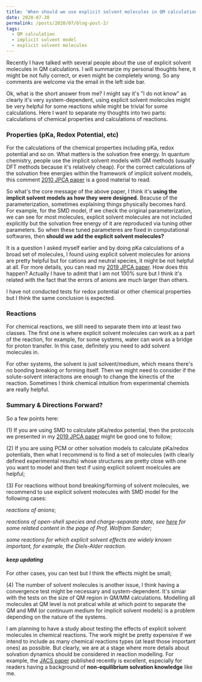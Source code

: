 ```yaml
---
title: 'When should we use explicit solvent molecules in QM calculations?'
date: 2020-07-30
permalink: /posts/2020/07/blog-post-2/
tags:
  - QM calculation
  - implicit solvent model
  - explicit solvent molecules
---
```


Recently I have talked with several people about the use of explicit solvent molecules in QM calculations. I will summarize my personal thoughts here, it might be not fully correct, or even might be completely wrong. So any comments are welcome via the email in the left side bar.

Ok, what is the short answer from me? I might say it's "I do not know" as clearly it's very system-dependent, using explicit solvent molecules might be very helpful for some reactions while might be trivial for some calculations. Here I want to separate my thoughts into two parts: calculations of chemical properties and calculations of reactions.

### Properties (pKa, Redox Potential, etc)

For the calculations of the chemical properties including pKa, redox potential and so on. What matters is the solvation free energy. In quantum chemistry, people use the implicit solvent models with QM methods (usually DFT methods because it's relatively cheap). For the correct calculations of the solvation free energies within the framework of implicit solvent models, this comment [2010 JPCA paper](https://pubs.acs.org/doi/abs/10.1021/jp107136j) is a good material to read. 

So what's the core message of the above paper, I think it's **using the implicit solvent models as how they were designed.** Beacuse of the parameterization, sometimes explaining things physically becomes hard. For example, for the SMD model, if we check the original parameterization, we can see for most molecules, explicit solvent molecules are not included explicitly but the solvation free energy of it are reproduced via tuning other parameters. So when these tuned parameteres are fixed in computational softwares, then **should we add the explicit solvent molecules?** 

It is a question I asked myself earlier and by doing pKa calculations of a broad set of molecules, I found using explicit solvent molecules for anions are pretty helpful but for cations and neutral species, it might be not helpful at all. For more details, you can read my [2019 JPCA paper](https://pubs.acs.org/doi/abs/10.1021/acs.jpca.9b04920). How does this happen? Actually I have to admit that I am not 100% sure but I think it's related with the fact that the errors of anions are much larger than others.

I have not conducted tests for redox potential or other chemical properties but I think the same conclusion is expected.

### Reactions

For chemical reactions, we still need to separate them into at least two classes. The first one is where explicit solvent molecules can work as a part of the reaction, for example, for some systems, water can work as a bridge for proton transfer. In this case, definitely you need to add solvent molecules in.

For other systems, the solvent is just solvent/medium, which means there's no bonding breaking or forming itself. Then we might need to consider if the solute-solvent interactions are enough to change the kinectis of the reaction. Sometimes I think chemical intuition from experimental chemists are really helpful. 

### Summary & Directions Forward?

So a few points here: 

(1) If you are using SMD to calculate pKa/redox potential, then the protocols we presented in my [2019 JPCA paper](https://pubs.acs.org/doi/abs/10.1021/acs.jpca.9b04920) might be good one to follow;

(2) If you are using PCM or other solvation models to calculate pKa/redox potentials, then what I recommend is to find a set of molecules (with clearly defined experimental results) whose structures are pretty close with one you want to model and then test if using explicit solvent moelcules are helpful;

(3) For reactions without bond breaking/forming of solvent molecules, we recommend to use explicit solvent molecules with SMD model for the following cases:

*reactions of anions*;

*reactions of open-shell species and charge-separate state, see [here](https://www.ruhr-uni-bochum.de/oc2/wolfram_sander.html) for some related content in the page of Prof. Wolfram Sander*;

*some reactions for which explicit solvent effects are widely known important, for example, the Diels-Alder reaction.*

#### *keep updating*

For other cases, you can test but I think the effects might be small; 

(4) The number of solvent molecules is another issue, I think having a convergence test might be necessary and system-dependent. It's simiar with the tests on the size of QM region in QM/MM calculations. Modelling all molecules at QM level is not pratical while at which point to separate the QM and MM (or continuum medium for implicit solvent models) is a problem depending on the nature of the systems.

I am planning to have a study about testing the effects of explicit solvent molecules in chemical reactions. The work might be pretty expensive if we intend to include as many chemical reactions types (at least those important ones) as possible. But clearly, we are at a stage where more details about solvation dynamics should be considered in reaction modelling. For example, the [JACS paper](https://pubs.acs.org/doi/abs/10.1021/jacs.0c06295) published recently is excellent, especially for readers having a background of **non-equilibrium solvation knowledge** like me. 

 
